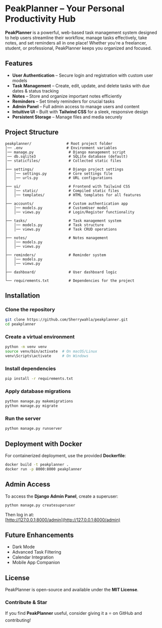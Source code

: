 # PeakPlanner – Your Personal Productivity Hub  

**PeakPlanner** is a powerful, web-based task management system designed to help users streamline their workflow, manage tasks effectively, take notes, and set reminders all in one place! Whether you're a freelancer, student, or professional, PeakPlanner keeps you organized and focused.  

## Features  

- **User Authentication** – Secure login and registration with custom user models  
- **Task Management** – Create, edit, update, and delete tasks with due dates & status tracking  
- **Notes** – Store and organize important notes efficiently  
- **Reminders** – Set timely reminders for crucial tasks  
- **Admin Panel** – Full admin access to manage users and content  
- **Intuitive UI** – Built with **Tailwind CSS** for a sleek, responsive design  
- **Persistent Storage** – Manage files and media securely  



## Project Structure  

```
peakplanner/                # Root project folder
│── .env                    # Environment variables
│── manage.py                # Django management script
│── db.sqlite3               # SQLite database (default)
│── staticfiles/             # Collected static files
│
├── settings/                # Django project settings
│   │── settings.py          # Core settings file
│   │── urls.py              # URL configurations
│
├── ui/                      # Frontend with Tailwind CSS
│   │── static/              # Compiled static files
│   │── templates/           # HTML templates for all features
│
├── accounts/                # Custom authentication app
│   │── models.py            # CustomUser model
│   │── views.py             # Login/Register functionality
│
├── tasks/                   # Task management system
│   │── models.py            # Task structure
│   │── views.py             # Task CRUD operations
│
├── notes/                   # Notes management
│   │── models.py
│   │── views.py
│
├── reminders/               # Reminder system
│   │── models.py
│   │── views.py
│
├── dashboard/               # User dashboard logic
│
└── requirements.txt         # Dependencies for the project
```



## Installation  

### **Clone the repository**
```bash
git clone https://github.com/Sherrywahla/peakplanner.git
cd peakplanner
```

### **Create a virtual environment**
```bash
python -m venv venv
source venv/bin/activate  # On macOS/Linux
venv\Scripts\activate     # On Windows
```

### **Install dependencies**
```bash
pip install -r requirements.txt
```

### **Apply database migrations**
```bash
python manage.py makemigrations
python manage.py migrate
```

### **Run the server**
```bash
python manage.py runserver
```



## Deployment with Docker  

For containerized deployment, use the provided **Dockerfile**:  

```bash
docker build -t peakplanner .
docker run -p 8000:8000 peakplanner
```



## Admin Access  
To access the **Django Admin Panel**, create a superuser:  
```bash
python manage.py createsuperuser
```

Then log in at:  
[http://127.0.0.1:8000/admin](http://127.0.0.1:8000/admin)



## Future Enhancements  

- Dark Mode
- Advanced Task Filtering
- Calendar Integration
- Mobile App Companion  



## License  

PeakPlanner is open-source and available under the **MIT License**.  



### Contribute & Star
If you find **PeakPlanner** useful, consider giving it a ⭐️ on GitHub and contributing!  